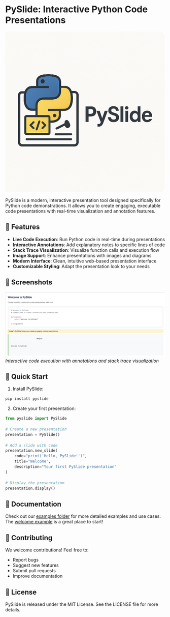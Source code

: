 # PySlide: Interactive Python Code Presentations
![PySlide Interface](examples/welcome/example.png)

PySlide is a modern, interactive presentation tool designed specifically for Python code demonstrations. It allows you to create engaging, executable code presentations with real-time visualization and annotation features.

## 🌟 Features

- **Live Code Execution**: Run Python code in real-time during presentations
- **Interactive Annotations**: Add explanatory notes to specific lines of code
- **Stack Trace Visualization**: Visualize function calls and execution flow
- **Image Support**: Enhance presentations with images and diagrams
- **Modern Interface**: Clean, intuitive web-based presentation interface
- **Customizable Styling**: Adapt the presentation look to your needs

## 📸 Screenshots

![Code Visualization](examples/welcome/example2.png)
*Interactive code execution with annotations and stack trace visualization*

## 🚀 Quick Start

1. Install PySlide:
```bash
pip install pyslide
```

2. Create your first presentation:
```python
from pyslide import PySlide

# Create a new presentation
presentation = PySlide()

# Add a slide with code
presentation.new_slide(
    code="print('Hello, PySlide!')",
    title="Welcome",
    description="Your first PySlide presentation"
)

# Display the presentation
presentation.display()
```

## 📖 Documentation

Check out our [examples folder](examples/) for more detailed examples and use cases. The [welcome example](examples/welcome/introduction.py) is a great place to start!

## 🤝 Contributing

We welcome contributions! Feel free to:
- Report bugs
- Suggest new features
- Submit pull requests
- Improve documentation

## 📄 License

PySlide is released under the MIT License. See the LICENSE file for more details. 